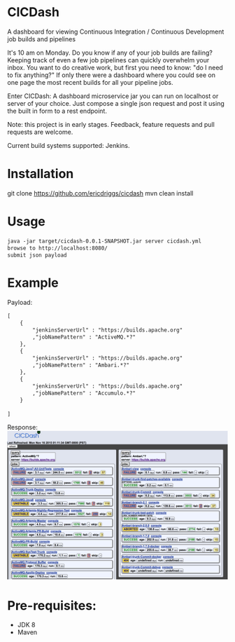 # CICDash
A dashboard for viewing Continuous Integration / Continuous Development job builds and pipelines

It's 10 am on Monday. Do you know if any of your job builds are failing? Keeping track of even a few job pipelines can quickly overwhelm your inbox. You want to do creative work, but first you need to know: "do I need to fix anything?"
If only there were a dashboard where you could see on one page the most recent builds for all your pipeline jobs.

Enter CICDash:  A dashboard microservice jar you can run on localhost or server of your choice. Just compose a single json request and post it using the built in form to a rest endpoint.

Note: this project is in early stages. Feedback, feature requests and pull requests are welcome.

Current build systems supported: Jenkins.

Installation
===============

git clone https://github.com/ericdriggs/cicdash
mvn clean install

Usage
===========
```
java -jar target/cicdash-0.0.1-SNAPSHOT.jar server cicdash.yml
browse to http://localhost:8080/
submit json payload
```

Example
============

Payload:
```
[
    {
        "jenkinsServerUrl" : "https://builds.apache.org"
        ,"jobNamePattern" : "ActiveMQ.*?"
    },
    {
        "jenkinsServerUrl" : "https://builds.apache.org"
        ,"jobNamePattern" : "Ambari.*?"
    },
    {
        "jenkinsServerUrl" : "https://builds.apache.org"
        ,"jobNamePattern" : "Accumulo.*?"
    }

]
```

Response:
![CICDash example](cicdash-example.png)

Pre-requisites:
============
* JDK 8
* Maven

